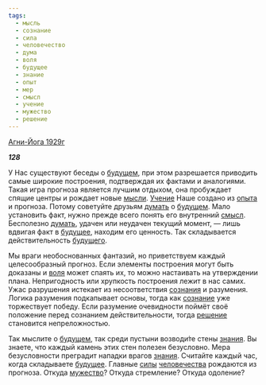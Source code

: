 ```yaml
---
tags:
  - мысль
  - сознание
  - сила
  - человечество
  - дума
  - воля
  - будущее
  - знание
  - опыт
  - мер
  - смысл
  - учение
  - мужество
  - решение
---
```

[Агни-Йога 1929г](https://127.0.0.1:4002/agni/1929)

___128___

У Нас существуют беседы о [будущем](../../../tags/#[будущее](../../../tags/#будущее)), при этом разрешается приводить самые широкие построения, подтверждая их фактами и аналогиями. Такая игра прогноза является лучшим отдыхом, она пробуждает спящие центры и рождает новые [мысли](../../../tags/#мысль). [Учение](../../../tags/#учение) Наше создано из [опыта](../../../tags/#опыт) и прогноза. Потому советуйте друзьям [думать](../../../tags/#дума) о [будущем](../../../tags/#[будущее](../../../tags/#будущее)). Мало установить факт, нужно прежде всего понять его внутренний [смысл](../../../tags/#смысл). Бесполезно [думать](../../../tags/#дума), удачен или неудачен текущий момент, — лишь вдвигая факт в [будущее](../../../tags/#будущее), находим его ценность. Так складывается действительность [будущего](../../../tags/#будущее).   

Мы враги необоснованных фантазий, но приветствуем каждый целесообразный прогноз. Если элементы построения могут быть доказаны и [воля](../../../tags/#воля) может спаять их, то можно настаивать на утверждении плана. Непригодность или хрупкость построения лежит в нас самих. Ужас разрушения истекает из несоответствия [сознания](../../../tags/#[сознание](../../../tags/#сознание)) и разумения. Логика разумения подкапывает основы, тогда как [сознание](../../../tags/#сознание) уже торжествует победу. Если разумение очевидности поймёт своё положение перед сознанием действительности, тогда [решение](../../../tags/#решение) становится непреложностью.   

Так мыслите о [будущем](../../../tags/#[будущее](../../../tags/#будущее)), так среди пустыни возводи́те стены [знания](../../../tags/#[знание](../../../tags/#знание)). Вы знаете, что каждый камень этих стен полезен безусловно. Мера безусловности преградит нападки врагов [знания](../../../tags/#[знание](../../../tags/#знание)). Считайте каждый час, когда складываете [будущее](../../../tags/#будущее). Главные [силы](../../../tags/#сила) [человечества](../../../tags/#человечество) рождаются из прогноза. Откуда [мужество](../../../tags/#мужество)? Откуда стремление? Откуда одоление?